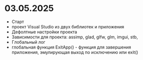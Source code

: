 ﻿# 03.05.2025
- Старт
- проект Visual Studio из двух библиотек и приложения
- Дефолтные настройки проекта
- Зависимости для проекта: assimp, glad, glfw, glm, imgui, stb, 
- Глобальный лог
- глобальная функция ExitApp() - функция для завершения приложения, эмулирующая выход по исключению или exit()
